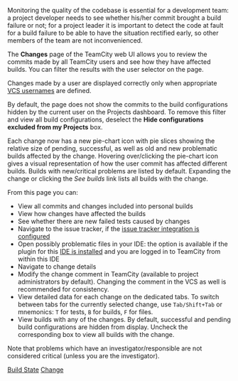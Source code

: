 [//]: # (title: Viewing Your Changes)
[//]: # (auxiliary-id: Viewing Your Changes)
Monitoring the quality of the codebase is essential for a development team: a project developer needs to see whether his/her commit brought a build failure or not; for a project leader it is important to detect the code at fault for a build failure to be able to have the situation rectified early, so other members of the team are not inconvenienced.

The __Changes__ page of the TeamCity web UI allows you to review the commits made by all TeamCity users and see how they have affected builds. You can filter the results with the user selector on the page.

<note>

Changes made by a user are displayed correctly only when appropriate [VCS usernames](managing-users-and-user-groups.md#VCS+Usernames) are defined.
</note>

By default, the page does not show the commits to the build configurations hidden by the current user on the Projects dashboard. To remove this filter and view all build configurations, deselect the __Hide configurations excluded from my Projects__ box.

Each change now has a new pie\-chart icon with pie slices showing the relative size of pending, successful, as well as old and new problematic builds affected by the change. Hovering over/clicking the pie\-chart icon gives a visual representation of how the user commit has affected different builds. Builds with new/critical problems are listed by default. Expanding the change or clicking the _See builds_ link lists all builds with the change.

From this page you can:
* View all commits and changes included into personal builds
* View how changes have affected the builds
* See whether there are new failed tests caused by changes
* Navigate to the issue tracker, if the [issue tracker integration is configured](integrating-teamcity-with-issue-tracker.md)
* Open possibly problematic files in your IDE: the option is available if the plugin for this [IDE is installed](installing-tools.md) and you are logged in to TeamCity from within this IDE
* Navigate to change details
* Modify the change comment in TeamCity (available to project administrators by default). Changing the comment in the VCS as well is recommended for consistency.
* View detailed data for each change on the dedicated tabs. To switch between tabs for the currently selected change, use `Tab/Shift+Tab` or mnemonics: `T` for tests, `B` for builds, `F` for files.
* View builds with any of the changes. By default, successful and pending build configurations are hidden from display. Uncheck the corresponding box to view all builds with the change.

Note that problems which have an investigator/responsible are not considered critical (unless you are the investigator).

 <seealso>
        <category ref="concepts">
            <a href="build-state.md">Build State</a>
            <a href="change.md">Change</a>
        </category>
</seealso>
